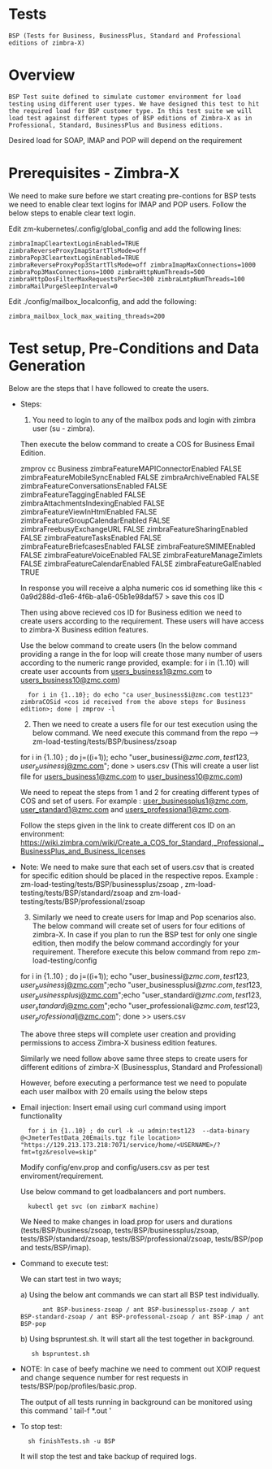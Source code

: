# Tests
	BSP (Tests for Business, BusinessPlus, Standard and Professional editions of zimbra-X)
# Overview

	BSP Test suite defined to simulate customer environment for load testing using different user types. We have designed this test to hit the required load for BSP customer type. In this test suite we will load test against different types of BSP editions of Zimbra-X as in Professional, Standard, BusinessPlus and Business editions.

Desired load for SOAP, IMAP and POP will depend on the requirement

# Prerequisites - Zimbra-X

We need to make sure before we start creating pre-contions for BSP tests we need to enable clear text logins for IMAP and POP users. Follow the below steps to enable clear text login.

Edit zm-kubernetes/.config/global_config and add the following lines:

	zimbraImapCleartextLoginEnabled=TRUE zimbraReverseProxyImapStartTlsMode=off zimbraPop3CleartextLoginEnabled=TRUE zimbraReverseProxyPop3StartTlsMode=off zimbraImapMaxConnections=1000 zimbraPop3MaxConnections=1000 zimbraHttpNumThreads=500 zimbraHttpDosFilterMaxRequestsPerSec=300 zimbraLmtpNumThreads=100 zimbraMailPurgeSleepInterval=0

Edit ./config/mailbox_localconfig, and add the following:

	zimbra_mailbox_lock_max_waiting_threads=200

# Test setup, Pre-Conditions and Data Generation

Below are the steps that I have followed to create the users.

* Steps:

	1) You need to login to any of the mailbox pods and login with zimbra user (su - zimbra).

	Then execute the below command to create a COS for  Business Email Edition.

	zmprov cc Business zimbraFeatureMAPIConnectorEnabled FALSE zimbraFeatureMobileSyncEnabled FALSE zimbraArchiveEnabled FALSE zimbraFeatureConversationsEnabled FALSE  zimbraFeatureTaggingEnabled FALSE zimbraAttachmentsIndexingEnabled FALSE  zimbraFeatureViewInHtmlEnabled FALSE zimbraFeatureGroupCalendarEnabled FALSE zimbraFreebusyExchangeURL FALSE zimbraFeatureSharingEnabled FALSE zimbraFeatureTasksEnabled FALSE zimbraFeatureBriefcasesEnabled FALSE zimbraFeatureSMIMEEnabled FALSE zimbraFeatureVoiceEnabled FALSE zimbraFeatureManageZimlets FALSE zimbraFeatureCalendarEnabled FALSE zimbraFeatureGalEnabled TRUE

	In response you will receive a alpha numeric cos id something like this < 0a9d288d-d1e6-4f6b-a1a6-05b1e98daf57 > save this cos ID 

	Then using above recieved cos ID for Business edition we need to create users according to the requirement. These users will have access to zimbra-X Business edition features.

	Use the below command to create users (In the below command providing a range in the for loop will create those many number of users according to the numeric range provided, example: for i in (1..10) will create user accounts from users_business1@zmc.com to users_business10@zmc.com)

		for i in {1..10}; do echo "ca user_business$i@zmc.com test123" zimbraCOSid <cos id received from the above steps for Business edition>; done | zmprov -l 

	2) Then we need to create a users file for our test execution using the below command. We need execute this command from the repo -->   zm-load-testing/tests/BSP/business/zsoap

	for i in {1..10} ; do j=$(($i+1)); echo "user_business$i@zmc.com,test123,user_business$j@zmc.com"; done > users.csv  (This will create a user list file for users_business1@zmc.com to user_business10@zmc.com)

	We need to repeat the steps from 1 and 2 for creating different types of COS and set of users. For example : user_businessplus1@zmc.com, user_standard1@zmc.com and users_professional1@zmc.com.

	Follow the steps given in the link to create different cos ID on an environment: https://wiki.zimbra.com/wiki/Create_a_COS_for_Standard,_Professional,_BusinessPlus_and_Business_licenses

* Note: We need to make sure that each set of users.csv that is created for specific edition should be placed in the respective repos. 
Example : zm-load-testing/tests/BSP/businessplus/zsoap , zm-load-testing/tests/BSP/standard/zsoap  and  zm-load-testing/tests/BSP/professional/zsoap

	3) Similarly we need to create users for Imap and Pop scenarios also. The below command will create set of users for four editions of zimbra-X. In case if you plan to run the BSP test for only one single edition, then modify the below command accordingly for your requirement. Therefore execute this below command from repo zm-load-testing/config

	for i in {1..10} ; do j=$(($i+1)); echo "user_business$i@zmc.com,test123,user_business$j@zmc.com";echo "user_businessplus$i@zmc.com,test123,user_businessplus$j@zmc.com";echo "user_standard$i@zmc.com,test123,user_standard$j@zmc.com";echo "user_professional$i@zmc.com,test123,user_professional$j@zmc.com"; done >> users.csv

	The above three steps will complete user creation and providing permissions to access Zimbra-X business edition features.

	Similarly we need follow above same three steps to create users for different editions of zimbra-X (Businessplus, Standard and Professional)

	However, before executing a performance test we need to populate each user mailbox with 20 emails using the below steps 

* Email injection: Insert email using curl command using import functionality
	
		for i in {1..10} ; do curl -k -u admin:test123  --data-binary @<JmeterTestData_20Emails.tgz file location> "https://129.213.173.218:7071/service/home/<USERNAME>/?fmt=tgz&resolve=skip"

	Modify config/env.prop and config/users.csv as per test enviroment/requirement. 

	Use below command to get loadbalancers and port numbers.

		kubectl get svc (on zimbarX machine)

	We Need to make changes in load.prop for users and durations (tests/BSP/business/zsoap, tests/BSP/businessplus/zsoap, tests/BSP/standard/zsoap, tests/BSP/professional/zsoap, tests/BSP/pop  and tests/BSP/imap).

* Command to execute test:

	We can start test in two ways;

	a) Using the below ant commands we can start all BSP test individually.

      		ant BSP-business-zsoap / ant BSP-businessplus-zsoap / ant BSP-standard-zsoap / ant BSP-professonal-zsoap / ant BSP-imap / ant BSP-pop
	  
	b) Using bspruntest.sh. It will start all the test together in background.
      
		 sh bspruntest.sh   

* NOTE: In case of beefy machine we need to comment out XOIP request and change sequence number for rest requests in tests/BSP/pop/profiles/basic.prop.

	The output of all tests running in background can be monitored using this command ' tail-f *.out '

* To stop test:

		sh finishTests.sh -u BSP

	It will stop the test and take backup of required logs.
